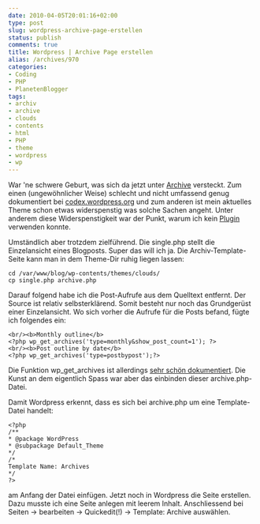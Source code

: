 ```yaml
---
date: 2010-04-05T20:01:16+02:00
type: post
slug: wordpress-archive-page-erstellen
status: publish
comments: true
title: Wordpress | Archive Page erstellen
alias: /archives/970
categories:
- Coding
- PHP
- PlanetenBlogger
tags:
- archiv
- archive
- clouds
- contents
- html
- PHP
- theme
- wordpress
- wp
---
```


War 'ne schwere Geburt, was sich da jetzt unter [Archive](/?page_id=927) versteckt. Zum einen (ungewöhnlicher Weise) schlecht und nicht umfassend genug dokumentiert bei [codex.wordpress.org](http://codex.wordpress.org/Creating_an_Archive_Index) und zum anderen ist mein aktuelles Theme schon etwas widerspenstig was solche Sachen angeht. Unter anderem diese Widerspenstigkeit war der Punkt, warum ich kein [Plugin](http://wordpress.org/extend/plugins/search.php?q=archive&sort=) verwenden konnte.

Umständlich aber trotzdem zielführend. Die single.php stellt die Einzelansicht eines Blogposts. Super das will ich ja. Die Archiv-Template-Seite kann man in dem Theme-Dir ruhig liegen lassen:

```
cd /var/www/blog/wp-contents/themes/clouds/
cp single.php archive.php
```


Darauf folgend habe ich die Post-Aufrufe aus dem Quelltext entfernt. Der Source ist relativ selbsterklärend. Somit besteht nur noch das Grundgerüst einer Einzelansicht. Wo sich vorher die Aufrufe für die Posts befand, fügte ich folgendes ein:

```
<br/><b>Monthly outline</b>
<?php wp_get_archives('type=monthly&show_post_count=1'); ?>
<br/><b>Post outline by date</b>
<?php wp_get_archives('type=postbypost');?>
```


Die Funktion wp_get_archives ist allerdings [sehr schön dokumentiert](http://codex.wordpress.org/Template_Tags/wp_get_archives). Die Kunst an dem eigentlich Spass war aber das einbinden dieser archive.php-Datei.

Damit Wordpress erkennt, dass es sich bei archive.php um eine Template-Datei handelt:

```
<?php
/**
* @package WordPress
* @subpackage Default_Theme
*/
/*
Template Name: Archives
*/
?>
```


am Anfang der Datei einfügen. Jetzt noch in Wordpress die Seite erstellen. Dazu musste ich eine Seite anlegen mit leerem Inhalt. Anschliessend bei Seiten -> bearbeiten -> Quickedit(!) -> Template: Archive auswählen.
